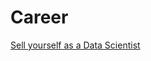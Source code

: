 # Career


[Sell yourself as a Data Scientist](https://www.kdnuggets.com/2021/10/tripled-my-income-data-science-18-months.html)

